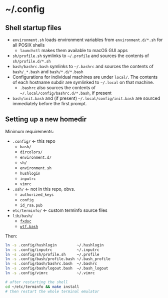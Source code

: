 # ~/.config

## Shell startup files

* `environment.sh` loads environment variables from `environment.d/*.sh` 
  for all POSIX shells
    * `launchctl` makes them available to macOS GUI apps
* `sh/profile.sh` symlinks to `~/.profile` and sources the contents of 
  `sh/profile.d/*.sh`
* `bash/bashrc.bash` symlinks to `~/.bashrc` and sources the contents of 
  `bash/_*.bash` and `bash/*.d/*.bash`
* Configurations for individual machines are under `local/`. The contents
  of each hostname subdir are symlinked to `~/.local` on that machine.
    * `.bashrc` also sources the contents of `~/.local/config/bashrc.d/*.bash`,
      if present
* `bash/init.bash` and (if present) `~/.local/config/init.bash` are sourced 
  immediately before the first prompt.

## Setting up a new homedir

Minimum requirements:

- `.config/` ← this repo
    - `bash/`
    - `dircolors/`
    - `environment.d/`
    - `sh/`
    - `environment.sh`
    - `hushlogin`
    - `inputrc`
    - `vimrc`
- `.ssh/` ← not in this repo, obvs.
    - `authorized_keys`
    - `config`
    - `id_rsa.pub`
- `etc/terminfo/` ← custom terminfo source files
- `lib/bash/`
    - [`fxdoc`](https://github.com/zgracem/fxdoc)
    - [`wtf.bash`](https://github.com/zgracem/wtf.bash)

Then:

```bash
ln -s .config/hushlogin         ~/.hushlogin
ln -s .config/inputrc           ~/.inputrc
ln -s .config/sh/profile.sh     ~/.profile
ln -s .config/bash/profile.bash ~/.bash_profile
ln -s .config/bash/bashrc.bash  ~/.bashrc
ln -s .config/bash/logout.bash  ~/.bash_logout
ln -s .config/vimrc             ~/.vimrc

# after restarting the shell
cd ~/etc/terminfo && make install
# then restart the whole terminal emulator
```
